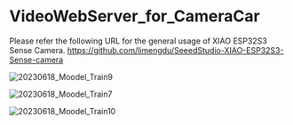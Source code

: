 # VideoWebServer_for_CameraCar

Please refer the following URL for the general usage of XIAO ESP32S3 Sense Camera.
https://github.com/limengdu/SeeedStudio-XIAO-ESP32S3-Sense-camera

![20230618_Moodel_Train9](https://github.com/ktomoma/VideoWebServer_for_CameraCar/assets/131932595/2313e41b-c91b-4342-9147-577760250168)

![20230618_Moodel_Train7](https://github.com/ktomoma/VideoWebServer_for_CameraCar/assets/131932595/862044c0-b980-42e9-ac90-13991024830d)

![20230618_Moodel_Train10](https://github.com/ktomoma/VideoWebServer_for_CameraCar/assets/131932595/26b64cba-4164-4e61-a883-defcb8490ccc)
